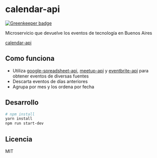 # calendar-api

[![Greenkeeper badge](https://badges.greenkeeper.io/meetupjs-ar/calendar-api.svg)](https://greenkeeper.io/)

Microservicio que devuelve los eventos de tecnología en Buenos Aires

[calendar-api](http://calendar-api.now.sh/)

## Como funciona

* Utiliza [google-spreadsheet-api](https://github.com/meetupjs-ar/google-spreadsheet-api), [meetup-api](https://github.com/meetupjs-ar/meetup-api) y [eventbrite-api](https://github.com/meetupjs-ar/eventbrite-api) para obtener eventos de diversas fuentes
* Descarta eventos de días anteriores
* Agrupa por mes y los ordena por fecha

## Desarrollo

```bash
# npm install
yarn install
npm run start-dev
```

## Licencia

MIT